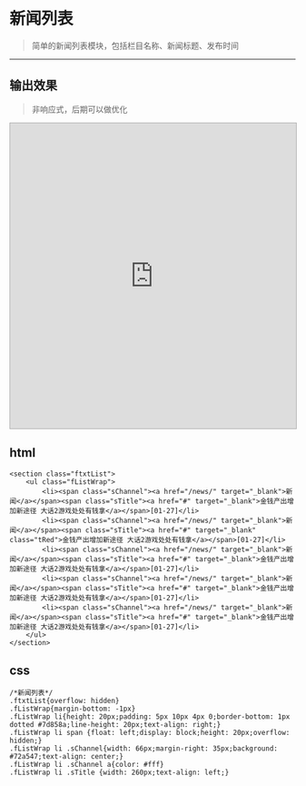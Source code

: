 # 新闻列表 #
> 简单的新闻列表模块，包括栏目名称、新闻标题、发布时间


----------
## 输出效果 ##
> 非响应式，后期可以做优化

<iframe src="http://jsbin.com/papek/2/embed?output" class=" foo" id="" style="border: 1px solid rgb(170, 170, 170); width: 100%; min-height: 200px; height: 537px;"></iframe>


## html ##

    <section class="ftxtList">
        <ul class="fListWrap">
            <li><span class="sChannel"><a href="/news/" target="_blank">新闻</a></span><span class="sTitle"><a href="#" target="_blank">金钱产出增加新途径 大话2游戏处处有钱拿</a></span>[01-27]</li>
            <li><span class="sChannel"><a href="/news/" target="_blank">新闻</a></span><span class="sTitle"><a href="#" target="_blank" class="tRed">金钱产出增加新途径 大话2游戏处处有钱拿</a></span>[01-27]</li>
            <li><span class="sChannel"><a href="/news/" target="_blank">新闻</a></span><span class="sTitle"><a href="#" target="_blank">金钱产出增加新途径 大话2游戏处处有钱拿</a></span>[01-27]</li>
            <li><span class="sChannel"><a href="/news/" target="_blank">新闻</a></span><span class="sTitle"><a href="#" target="_blank">金钱产出增加新途径 大话2游戏处处有钱拿</a></span>[01-27]</li>
            <li><span class="sChannel"><a href="/news/" target="_blank">新闻</a></span><span class="sTitle"><a href="#" target="_blank">金钱产出增加新途径 大话2游戏处处有钱拿</a></span>[01-27]</li>
        </ul>
    </section>

## css ##
    /*新闻列表*/
    .ftxtList{overflow: hidden}
    .fListWrap{margin-bottom: -1px}
    .fListWrap li{height: 20px;padding: 5px 10px 4px 0;border-bottom: 1px dotted #7d858a;line-height: 20px;text-align: right;}
    .fListWrap li span {float: left;display: block;height: 20px;overflow: hidden;}
    .fListWrap li .sChannel{width: 66px;margin-right: 35px;background: #72a547;text-align: center;}
    .fListWrap li .sChannel a{color: #fff}
    .fListWrap li .sTitle {width: 260px;text-align: left;}

